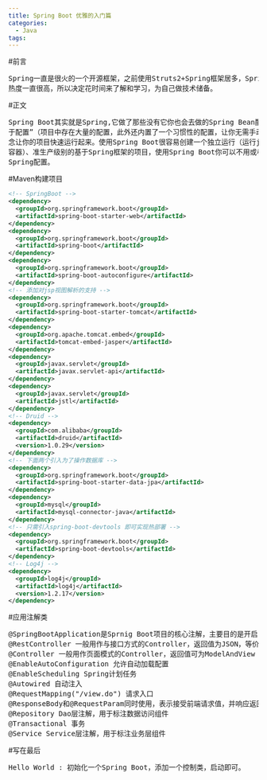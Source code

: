 ```yaml
---
title: Spring Boot 优雅的入门篇
categories:
  - Java
tags:
---
```

#前言
<pre>
Spring一直是很火的一个开源框架，之前使用Struts2+Spring框架居多，Spring Boot在社区中
热度一直很高，所以决定花时间来了解和学习，为自己做技术储备。
</pre>

#正文
<pre>
Spring Boot其实就是Spring,它做了那些没有它你也会去做的Spring Bean配置。它使用“习惯优
于配置”（项目中存在大量的配置，此外还内置了一个习惯性的配置，让你无需手动进行配置）的理
念让你的项目快速运行起来。使用Spring Boot很容易创建一个独立运行（运行jar,内嵌Servlet
容器）、准生产级别的基于Spring框架的项目，使用Spring Boot你可以不用或者只需要很少的
Spring配置。
</pre>

#Maven构建项目
``` xml
<!-- SpringBoot -->
<dependency>
  <groupId>org.springframework.boot</groupId>
  <artifactId>spring-boot-starter-web</artifactId>
</dependency>
<dependency>
  <groupId>org.springframework.boot</groupId>
  <artifactId>spring-boot</artifactId>
</dependency>
<dependency>
  <groupId>org.springframework.boot</groupId>
  <artifactId>spring-boot-autoconfigure</artifactId>
</dependency>
<!-- 添加对jsp视图解析的支持 -->
<dependency>
  <groupId>org.springframework.boot</groupId>
  <artifactId>spring-boot-starter-tomcat</artifactId>
</dependency>
<dependency>
  <groupId>org.apache.tomcat.embed</groupId>
  <artifactId>tomcat-embed-jasper</artifactId>
</dependency>
<dependency>
  <groupId>javax.servlet</groupId>
  <artifactId>javax.servlet-api</artifactId>
</dependency>
<dependency>
  <groupId>javax.servlet</groupId>
  <artifactId>jstl</artifactId>
</dependency>
<!-- Druid -->
<dependency>
  <groupId>com.alibaba</groupId>
  <artifactId>druid</artifactId>
  <version>1.0.29</version>
</dependency>
<!-- 下面两个引入为了操作数据库 -->
<dependency>
  <groupId>org.springframework.boot</groupId>
  <artifactId>spring-boot-starter-data-jpa</artifactId>
</dependency>
<dependency>
  <groupId>mysql</groupId>
  <artifactId>mysql-connector-java</artifactId>
</dependency>
<!-- 只需引入spring-boot-devtools 即可实现热部署 -->
<dependency>
  <groupId>org.springframework.boot</groupId>
  <artifactId>spring-boot-devtools</artifactId>
</dependency>
<!-- Log4j -->
<dependency>
  <groupId>log4j</groupId>
  <artifactId>log4j</artifactId>
  <version>1.2.17</version>
</dependency>
```

#应用注解类
<pre>
@SpringBootApplication是Sprnig Boot项目的核心注解，主要目的是开启自动配置。
@RestController 一般用作与接口方式的Controller，返回值为JSON，等价于@Controller+@ResponseBody的结合
@Controller 一般用作页面模式的Controller，返回值可为ModelAndView
@EnableAutoConfiguration 允许自动加载配置
@EnableScheduling Spring计划任务
@Autowired 自动注入
@RequestMapping("/view.do") 请求入口
@ResponseBody和@RequestParam同时使用，表示接受前端请求值，并响应返回值
@Repository Dao层注解，用于标注数据访问组件
@Transactional 事务
@Service Service层注解，用于标注业务层组件
</pre>

#写在最后
<pre>
Hello World : 初始化一个Spring Boot，添加一个控制类，启动即可。
</pre>
